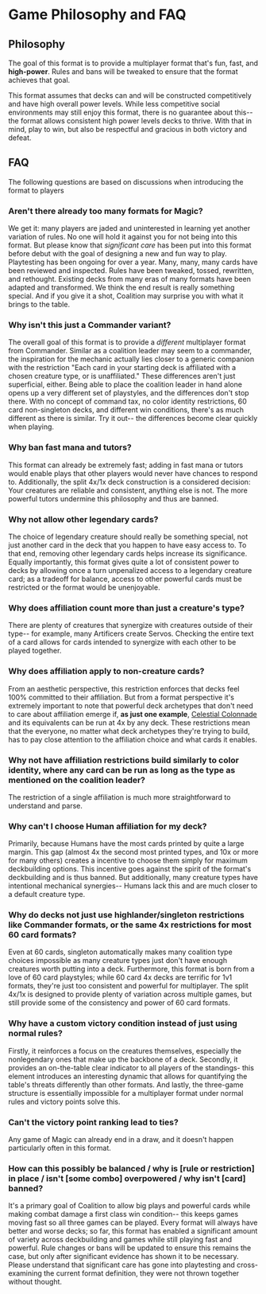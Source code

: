 # Game Philosophy and FAQ

## Philosophy

The goal of this format is to provide a multiplayer format that's fun, fast, and **high-power**. Rules and bans will be tweaked to ensure that the format achieves that goal. 

This format assumes that decks can and will be constructed competitively and have high overall power levels. While less competitive social environments may still enjoy this format, there is no guarantee about this-- the format allows consistent high power levels decks to thrive. With that in mind, play to win, but also be respectful and gracious in both victory and defeat.

## FAQ
The following questions are based on discussions when introducing the format to players

### Aren't there already too many formats for Magic?
We get it: many players are jaded and uninterested in learning yet another variation of rules. No one will hold it against you for not being into this format. But please know that *significant care* has been put into this format before debut with the goal of designing a new and fun way to play. Playtesting has been ongoing for over a year. Many, many, many cards have been reviewed and inspected. Rules have been tweaked, tossed, rewritten, and rethought. Existing decks from many eras of many formats have been adapted and transformed. We think the end result is really something special. And if you give it a shot, Coalition may surprise you with what it brings to the table. 

### Why isn't this just a Commander variant?
The overall goal of this format is to provide a *different* multiplayer format from Commander. Similar as a coalition leader may seem to a commander, the inspiration for the mechanic actually lies closer to a generic companion with the restriction "Each card in your starting deck is affiliated with a chosen creature type, or is unaffiliated." These differences aren't just superficial, either. Being able to place the coalition leader in hand alone opens up a very different set of playstyles, and the differences don't stop there. With no concept of command tax, no color identity restrictions, 60 card non-singleton decks, and different win conditions, there's as much different as there is similar. Try it out-- the differences become clear quickly when playing. 

### Why ban fast mana and tutors?
This format can already be extremely fast; adding in fast mana or tutors would enable plays that other players would never have chances to respond to. Additionally, the split 4x/1x deck construction is a considered decision: Your creatures are reliable and consistent, anything else is not. The more powerful tutors undermine this philosophy and thus are banned.

### Why not allow other legendary cards?
The choice of legendary creature should really be something special, not just another card in the deck that you happen to have easy access to. To that end, removing other legendary cards helps increase its significance. Equally importantly, this format gives quite a lot of consistent power to decks by allowing once a turn unpenalized access to a legendary creature card; as a tradeoff for balance, access to other powerful cards must be restricted or the format would be unenjoyable.

### Why does affiliation count more than just a creature's type?
There are plenty of creatures that synergize with creatures outside of their type-- for example, many Artificers create Servos. Checking the entire text of a card allows for cards intended to synergize with each other to be played together. 

### Why does affiliation apply to non-creature cards?
From an aesthetic perspective, this restriction enforces that decks feel 100% committed to their affiliation. But from a format perspective it's extremely important to note that powerful deck archetypes that don't need to care about affiliation emerge if, **as just one example**, [Celestial Colonnade](https://scryfall.com/card/uma/238/celestial-colonnade) and its equivalents can be run at 4x by any deck. These restrictions mean that the everyone, no matter what deck archetypes they're trying to build, has to pay close attention to the affiliation choice and what cards it enables. 

### Why not have affiliation restrictions build similarly to color identity, where any card can be run as long as the type as mentioned on the coalition leader? 
The restriction of a single affiliation is much more straightforward to understand and parse.

### Why can't I choose Human affiliation for my deck?
Primarily, because Humans have the most cards printed by quite a large margin. This gap (almost 4x the second most printed types, and 10x or more for many others) creates a incentive to choose them simply for maximum deckbuilding options. This incentive goes against the spirit of the format's deckbuilding and is thus banned. But additionally, many creature types have intentional mechanical synergies-- Humans lack this and are much closer to a default creature type. 

### Why do decks not just use highlander/singleton restrictions like Commander formats, or the same 4x restrictions for most 60 card formats?
Even at 60 cards, singleton automatically makes many coalition type choices impossible as many creature types just don't have enough creatures worth putting into a deck. Furthermore, this format is born from a love of 60 card playstyles; while 60 card 4x decks are terrific for 1v1 formats, they're just too consistent and powerful for multiplayer. The split 4x/1x is designed to provide plenty of variation across multiple games, but still provide some of the consistency and power of 60 card formats.

### Why have a custom victory condition instead of just using normal rules?
Firstly, it reinforces a focus on the creatures themselves, especially the nonlegendary ones that make up the backbone of a deck. Secondly, it provides an on-the-table clear indicator to all players of the standings- this element introduces an interesting dynamic that allows for quantifying the table's threats differently than other formats. And lastly, the three-game structure is essentially impossible for a multiplayer format under normal rules and victory points solve this.

### Can't the victory point ranking lead to ties?
Any game of Magic can already end in a draw, and it doesn't happen particularly often in this format. 

### How can this possibly be balanced / why is [rule or restriction] in place / isn't [some combo] overpowered / why isn't [card] banned?
It's a primary goal of Coalition to allow big plays and powerful cards while making combat damage a first class win condition-- this keeps games moving fast so all three games can be played. Every format will always have better and worse decks; so far, this format has enabled a significant amount of variety across deckbuilding and games while still playing fast and powerful. Rule changes or bans will be updated to ensure this remains the case, but only after significant evidence has shown it to be necessary. Please understand that significant care has gone into playtesting and cross-examining the current format definition, they were not thrown together without thought.
